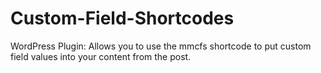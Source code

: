 # Custom-Field-Shortcodes
WordPress Plugin: Allows you to use the mmcfs shortcode to put custom field values into your content from the post.
